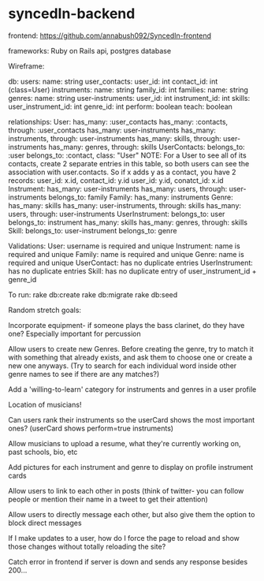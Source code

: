 # syncedIn-backend

frontend: https://github.com/annabush092/SyncedIn-frontend

frameworks: Ruby on Rails api, postgres database


Wireframe:

  db:
    users:
      name: string
    user_contacts:
      user_id: int
      contact_id: int (class=User)
    instruments:
      name: string
      family_id: int
    families:
      name: string
    genres:
      name: string
    user-instruments:
      user_id: int
      instrument_id: int
    skills:
      user_instrument_id: int
      genre_id: int
      perform: boolean
      teach: boolean

  relationships:
    User:
      has_many: :user_contacts
      has_many: :contacts, through: :user_contacts
      has_many: user-instruments
      has_many: instruments, through: user-instruments
      has_many: skills, through: user-instruments
      has_many: genres, through: skills
    UserContacts:
      belongs_to: :user
      belongs_to: :contact, class: "User"
      NOTE: For a User to see all of its contacts, create 2 separate
        entries in this table, so both users can see the association with
        user.contacts. So if x adds y as a contact, you have 2 records:
        user_id: x.id, contact_id: y.id
        user_id: y.id, conatct_id: x.id
    Instrument:
      has_many: user-instruments
      has_many: users, through: user-instruments
      belongs_to: family
    Family:
      has_many: instruments
    Genre:
      has_many: skills
      has_many: user-instruments, through: skills
      has_many: users, through: user-instruments
    UserInstrument:
      belongs_to: user
      belongs_to: instrument
      has_many: skills
      has_many: genres, through: skills
    Skill:
      belongs_to: user-instrument
      belongs_to: genre

  Validations:
      User: username is required and unique
      Instrument: name is required and unique
      Family: name is required and unique
      Genre: name is required and unique
      UserContact: has no duplicate entries
      UserInstrument: has no duplicate entries
      Skill: has no duplicate entry of user_instrument_id + genre_id


To run:
rake db:create
rake db:migrate
rake db:seed


Random stretch goals:

Incorporate equipment- if someone plays the bass clarinet, do they have one? Especially important for percussion

Allow users to create new Genres. Before creating the genre, try to match it with something that already exists, and ask them to choose one or create a new one anyways. (Try to search for each individual word inside other genre names to see if there are any matches?)

Add a 'willing-to-learn' category for instruments and genres in a user profile

Location of musicians!

Can users rank their instruments so the userCard shows the most important ones? (userCard shows perform=true instruments)

Allow musicians to upload a resume, what they're currently working on, past schools, bio, etc

Add pictures for each instrument and genre to display on profile instrument cards

Allow users to link to each other in posts (think of twitter- you can follow people or mention their name in a tweet to get their attention)

Allow users to directly message each other, but also give them the option to block direct messages

If I make updates to a user, how do I force the page to reload and show those changes without totally reloading the site?

Catch error in frontend if server is down and sends any response besides 200...
